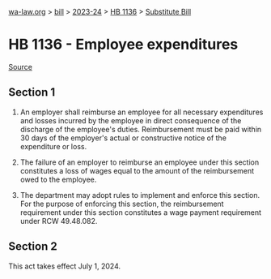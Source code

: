 [wa-law.org](/) > [bill](/bill/) > [2023-24](/bill/2023-24/) > [HB 1136](/bill/2023-24/hb/1136/) > [Substitute Bill](/bill/2023-24/hb/1136/S/)

# HB 1136 - Employee expenditures

[Source](http://lawfilesext.leg.wa.gov/biennium/2023-24/Pdf/Bills/House%20Bills/1136-S.pdf)

## Section 1
1. An employer shall reimburse an employee for all necessary expenditures and losses incurred by the employee in direct consequence of the discharge of the employee's duties. Reimbursement must be paid within 30 days of the employer's actual or constructive notice of the expenditure or loss.

2. The failure of an employer to reimburse an employee under this section constitutes a loss of wages equal to the amount of the reimbursement owed to the employee.

3. The department may adopt rules to implement and enforce this section. For the purpose of enforcing this section, the reimbursement requirement under this section constitutes a wage payment requirement under RCW 49.48.082.

## Section 2
This act takes effect July 1, 2024.
